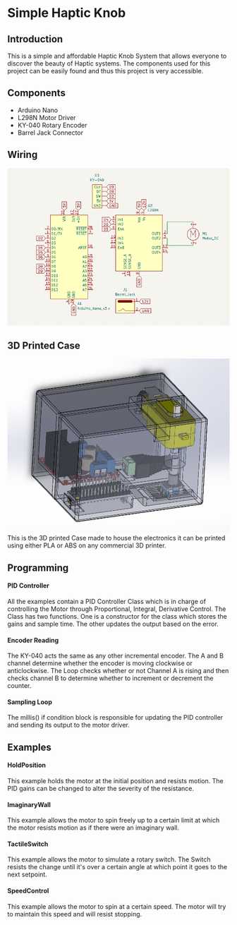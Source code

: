 # Simple Haptic Knob

## Introduction
This is a simple and affordable Haptic Knob System that allows everyone to discover the beauty of Haptic systems. The components used for this project can be easily found and thus this project is very accessible.

## Components
- Arduino Nano
- L298N Motor Driver
- KY-040 Rotary Encoder
- Barrel Jack Connector

## Wiring
![Simple Haptic Knob Wiring](./Images/Wiring.png)

## 3D Printed Case
![Simple Haptic Knob Design](./Images/3Design.png)
This is the 3D printed Case made to house the electronics it can be printed using either PLA or ABS on any commercial 3D printer.

## Programming
#### PID Controller
All the examples contain a PID Controller Class which is in charge of controlling the Motor through Proportional, Integral, Derivative Control. The Class has two functions. One is a constructor for the class which stores the gains and sample time. The other updates the output based on the error.

#### Encoder Reading
The KY-040 acts the same as any other incremental encoder. The A and B channel determine whether the encoder is moving clockwise or anticlockwise. The Loop checks whether or not Channel A is rising and then checks channel B to determine whether to increment or decrement the counter.

#### Sampling Loop
The millis() if condition block is responsible for updating the PID controller and sending its output to the motor driver.

## Examples
#### HoldPosition
This example holds the motor at the initial position and resists motion. The PID gains can be changed to alter the severity of the resistance.
#### ImaginaryWall
This example allows the motor to spin freely up to a certain limit at which the motor resists motion as if there were an imaginary wall.
#### TactileSwitch
This example allows the motor to simulate a rotary switch. The Switch resists the change until it's over a certain angle at which point it goes to the next setpoint.
#### SpeedControl
This example allows the motor to spin at a certain speed. The motor will try to maintain this speed and will resist stopping.
